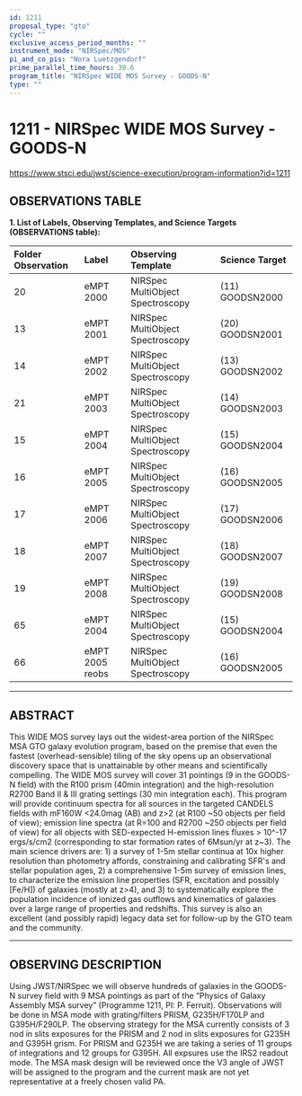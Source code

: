 ```yaml
---
id: 1211
proposal_type: "gto"
cycle: ""
exclusive_access_period_months: ""
instrument_mode: "NIRSpec/MOS"
pi_and_co_pis: "Nora Luetzgendorf"
prime_parallel_time_hours: 30.6
program_title: "NIRSpec WIDE MOS Survey - GOODS-N"
type: ""
---
```

# 1211 - NIRSpec WIDE MOS Survey - GOODS-N
https://www.stsci.edu/jwst/science-execution/program-information?id=1211
## OBSERVATIONS TABLE
**1. List of Labels, Observing Templates, and Science Targets (OBSERVATIONS table):**

| Folder Observation | Label         | Observing Template                | Science Target    |
| :----------------- | :------------ | :-------------------------------- | :---------------- |
| 20                 | eMPT 2000     | NIRSpec MultiObject Spectroscopy | (11) GOODSN2000   |
| 13                 | eMPT 2001     | NIRSpec MultiObject Spectroscopy | (20) GOODSN2001   |
| 14                 | eMPT 2002     | NIRSpec MultiObject Spectroscopy | (13) GOODSN2002   |
| 21                 | eMPT 2003     | NIRSpec MultiObject Spectroscopy | (14) GOODSN2003   |
| 15                 | eMPT 2004     | NIRSpec MultiObject Spectroscopy | (15) GOODSN2004   |
| 16                 | eMPT 2005     | NIRSpec MultiObject Spectroscopy | (16) GOODSN2005   |
| 17                 | eMPT 2006     | NIRSpec MultiObject Spectroscopy | (17) GOODSN2006   |
| 18                 | eMPT 2007     | NIRSpec MultiObject Spectroscopy | (18) GOODSN2007   |
| 19                 | eMPT 2008     | NIRSpec MultiObject Spectroscopy | (19) GOODSN2008   |
| 65                 | eMPT 2004     | NIRSpec MultiObject Spectroscopy | (15) GOODSN2004   |
| 66                 | eMPT 2005 reobs | NIRSpec MultiObject Spectroscopy | (16) GOODSN2005   |

---

## ABSTRACT

This WIDE MOS survey lays out the widest-area portion of the NIRSpec MSA GTO galaxy evolution program, based on the premise that even the fastest (overhead-sensible) tiling of the sky opens up an observational discovery space that is unattainable by other means and scientifically compelling. The WIDE MOS survey will cover 31 pointings (9 in the GOODS-N field) with the R100 prism (40min integration) and the high-resolution R2700 Band II & III grating settings (30 min integration each). This program will provide continuum spectra for all sources in the targeted CANDELS fields with mF160W <24.0mag (AB) and z>2 (at R100 ~50 objects per field of view); emission line spectra (at R=100 and R2700 ~250 objects per field of view) for all objects with SED-expected H-emission lines fluxes > 10^-17 ergs/s/cm2 (corresponding to star formation rates of 6Msun/yr at z~3). The main science drivers are: 1) a survey of 1-5m stellar continua at 10x higher resolution than photometry affords, constraining and calibrating SFR's and stellar population ages, 2) a comprehensive 1-5m survey of emission lines, to characterize the emission line properties (SFR, excitation and possibly [Fe/H]) of galaxies (mostly at z>4), and 3) to systematically explore the population incidence of ionized gas outflows and kinematics of galaxies over a large range of properties and redshifts. This survey is also an excellent (and possibly rapid) legacy data set for follow-up by the GTO team and the community.

---

## OBSERVING DESCRIPTION

Using JWST/NIRSpec we will observe hundreds of galaxies in the GOODS-N survey field with 9 MSA pointings as part of the “Physics of Galaxy Assembly MSA survey” (Programme 1211, PI: P. Ferruit). Observations will be done in MSA mode with grating/filters PRISM, G235H/F170LP and G395H/F290LP. The observing strategy for the MSA currently consists of 3 nod in slits exposures for the PRISM and 2 nod in slits exposures for G235H and G395H grism. For PRISM and G235H we are taking a series of 11 groups of integrations and 12 groups for G395H. All expsures use the IRS2 readout mode. The MSA mask design will be reviewed once the V3 angle of JWST will be assigned to the program and the current mask are not yet representative at a freely chosen valid PA.